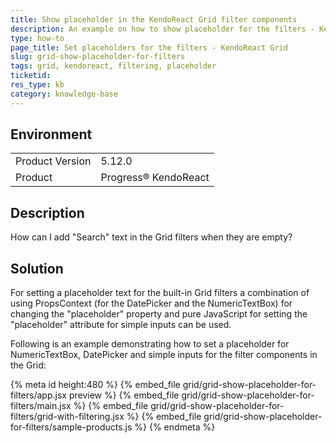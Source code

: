 ```yaml
---
title: Show placeholder in the KendoReact Grid filter components
description: An example on how to show placeholder for the filters - KendoReact Grid.
type: how-to
page_title: Set placeholders for the filters - KendoReact Grid
slug: grid-show-placeholder-for-filters
tags: grid, kendoreact, filtering, placeholder
ticketid: 
res_type: kb
category: knowledge-base
---
```


## Environment

<table>
    <tbody>
	    <tr>
	    	<td>Product Version</td>
	    	<td>5.12.0</td>
	    </tr>
	    <tr>
	    	<td>Product</td>
	    	<td>Progress® KendoReact</td>
	    </tr>
    </tbody>
</table>


## Description

How can I add "Search" text in the Grid filters when they are empty?

## Solution

For setting a placeholder text for the built-in Grid filters a combination of using PropsContext (for the DatePicker and the NumericTextBox) for changing the "placeholder" property and pure JavaScript for setting the "placeholder" attribute for simple inputs can be used. 

Following is an example demonstrating how to set a placeholder for NumericTextBox, DatePicker and simple inputs for the filter components in the Grid: 


{% meta id height:480 %}
{% embed_file grid/grid-show-placeholder-for-filters/app.jsx preview %}
{% embed_file grid/grid-show-placeholder-for-filters/main.jsx %}
{% embed_file grid/grid-show-placeholder-for-filters/grid-with-filtering.jsx %}
{% embed_file grid/grid-show-placeholder-for-filters/sample-products.js %}
{% endmeta %}
